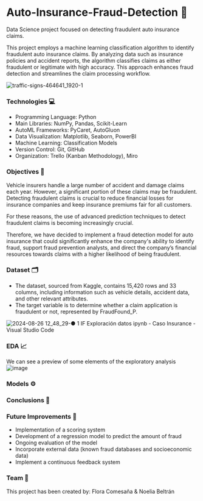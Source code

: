 # Auto-Insurance-Fraud-Detection 🚗
Data Science project focused on detecting fraudulent auto insurance claims.

This project employs a machine learning classification algorithm to identify fraudulent auto insurance claims. By analyzing data such as insurance policies and accident reports, the algorithm classifies claims as either fraudulent or legitimate with high accuracy. This approach enhances fraud detection and streamlines the claim processing workflow.

![traffic-signs-464641_1920-1](https://github.com/user-attachments/assets/2fcf7e1c-91a7-4661-97bf-344796aad03b)


### Technologies 💻
- Programming Language: Python
- Main Libraries: NumPy, Pandas, Scikit-Learn
- AutoML Frameworks: PyCaret, AutoGluon 
- Data Visualization: Matplotlib, Seaborn, PowerBI
- Machine Learning: Classification Models
- Version Control: Git, GitHub
- Organization: Trello (Kanban Methodology), Miro

### Objectives 🎯
Vehicle insurers handle a large number of accident and damage claims each year. However, a significant portion of these claims may be fraudulent. Detecting fraudulent claims is crucial to reduce financial losses for insurance companies and keep insurance premiums fair for all customers.

For these reasons, the use of advanced prediction techniques to detect fraudulent claims is becoming increasingly crucial.

Therefore, we have decided to implement a fraud detection model for auto insurance that could significantly enhance the company's ability to identify fraud, support fraud prevention analysts, and direct the company’s financial resources towards claims with a higher likelihood of being fraudulent.

### Dataset 🗂️
- The dataset, sourced from Kaggle, contains 15,420 rows and 33 columns, including information such as vehicle details, accident data, and other relevant attributes.
- The target variable is to determine whether a claim application is fraudulent or not, represented by FraudFound_P.
  
![2024-08-26 12_48_29-● 1 IF Exploración datos ipynb - Caso Insurance - Visual Studio Code](https://github.com/user-attachments/assets/22b6ff3e-3f5f-4dd7-83f5-8fdf4890f96c)

### EDA 📈
We can see a preview of some elements of the exploratory analysis
![image](https://github.com/user-attachments/assets/56f6c66e-59e5-4ed3-a185-ed964f5139e3)


### Models ⚙️

### Conclusions 📝

### Future Improvements 🔧
- Implementation of a scoring system
- Development of a regression model to predict the amount of fraud
- Ongoing evaluation of the model
- Incorporate external data (known fraud databases and socioeconomic data)
- Implement a continuous feedback system
  
### Team 👥
This project has been created by: Flora Comesaña & Noelia Beltrán
